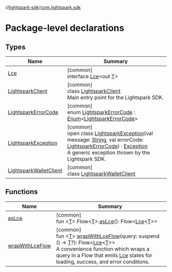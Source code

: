 //[lightspark-sdk](../../index.md)/[com.lightspark.sdk](index.md)

# Package-level declarations

## Types

| Name | Summary |
|---|---|
| [Lce](-lce/index.md) | [common]<br>interface [Lce](-lce/index.md)&lt;out [T](-lce/index.md)&gt; |
| [LightsparkClient](-lightspark-client/index.md) | [common]<br>class [LightsparkClient](-lightspark-client/index.md)<br>Main entry point for the Lightspark SDK. |
| [LightsparkErrorCode](-lightspark-error-code/index.md) | [common]<br>enum [LightsparkErrorCode](-lightspark-error-code/index.md) : [Enum](https://kotlinlang.org/api/latest/jvm/stdlib/kotlin/-enum/index.html)&lt;[LightsparkErrorCode](-lightspark-error-code/index.md)&gt; |
| [LightsparkException](-lightspark-exception/index.md) | [common]<br>open class [LightsparkException](-lightspark-exception/index.md)(val message: [String](https://kotlinlang.org/api/latest/jvm/stdlib/kotlin/-string/index.html), val errorCode: [LightsparkErrorCode](-lightspark-error-code/index.md)) : [Exception](https://kotlinlang.org/api/latest/jvm/stdlib/kotlin/-exception/index.html)<br>A generic exception thrown by the Lightspark SDK. |
| [LightsparkWalletClient](-lightspark-wallet-client/index.md) | [common]<br>class [LightsparkWalletClient](-lightspark-wallet-client/index.md) |

## Functions

| Name | Summary |
|---|---|
| [asLce](as-lce.md) | [common]<br>fun &lt;[T](as-lce.md)&gt; Flow&lt;[T](as-lce.md)&gt;.[asLce](as-lce.md)(): Flow&lt;[Lce](-lce/index.md)&lt;[T](as-lce.md)&gt;&gt; |
| [wrapWithLceFlow](wrap-with-lce-flow.md) | [common]<br>fun &lt;[T](wrap-with-lce-flow.md)&gt; [wrapWithLceFlow](wrap-with-lce-flow.md)(query: suspend () -&gt; [T](wrap-with-lce-flow.md)?): Flow&lt;[Lce](-lce/index.md)&lt;[T](wrap-with-lce-flow.md)&gt;&gt;<br>A convenience function which wraps a query in a Flow that emits [Lce](-lce/index.md) states for loading, success, and error conditions. |
